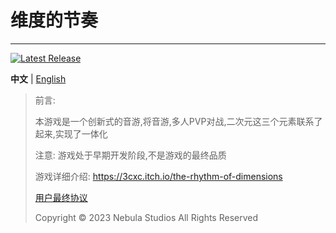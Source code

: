 # 维度的节奏
 
--------
[![Latest Release](https://img.shields.io/github/v/release/Nebula-Studios/The-rhythm-of-dimensions)](https://github.com/Nebula-Studios/The-rhythm-of-dimensions)

**中文** | [English](https://github.com/Nebula-Studios/The-rhythm-of-dimensions/blob/main/README.md)

> 前言:
>
> 本游戏是一个创新式的音游,将音游,多人PVP对战,二次元这三个元素联系了起来,实现了一体化
> 
> 注意: 游戏处于早期开发阶段,不是游戏的最终品质
> 
> 游戏详细介绍: https://3cxc.itch.io/the-rhythm-of-dimensions
> 
> [用户最终协议](https://github.com/Nebula-Studios/The-rhythm-of-dimensions/blob/main/.github/workflows/Eula_cn.md)
> 
> Copyright © 2023 Nebula Studios All Rights Reserved

